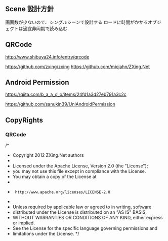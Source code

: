## Scene 設計方針

画面数が少ないので、シングルシーンで設計する
ロードに時間がかかるオブジェクトは適宜非同期で読み込む

## QRCode

http://www.shibuya24.info/entry/qrcode

https://github.com/zxing/zxing
https://github.com/micjahn/ZXing.Net

## Android Permission

https://qiita.com/b_a_a_d_o/items/24fd1a3d27eb791a3c2c

https://github.com/sanukin39/UniAndroidPermission

## CopyRights

### QRCode

/*
* Copyright 2012 ZXing.Net authors
*
* Licensed under the Apache License, Version 2.0 (the "License");
* you may not use this file except in compliance with the License.
* You may obtain a copy of the License at
*
*      http://www.apache.org/licenses/LICENSE-2.0
*
* Unless required by applicable law or agreed to in writing, software
* distributed under the License is distributed on an "AS IS" BASIS,
* WITHOUT WARRANTIES OR CONDITIONS OF ANY KIND, either express or implied.
* See the License for the specific language governing permissions and
* limitations under the License.
*/
